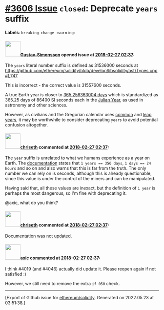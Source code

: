 # [\#3606 Issue](https://github.com/ethereum/solidity/issues/3606) `closed`: Deprecate `years` suffix
**Labels**: `breaking change :warning:`


#### <img src="https://avatars.githubusercontent.com/u/293096?u=e3859b78f978e7a9cc7b9c6e2f71c6663f63351b&v=4" width="50">[Gustav-Simonsson](https://github.com/Gustav-Simonsson) opened issue at [2018-02-27 02:37](https://github.com/ethereum/solidity/issues/3606):

The `years` literal number suffix is defined as 31536000 seconds at https://github.com/ethereum/solidity/blob/develop/libsolidity/ast/Types.cpp#L747

This is incorrect - the correct value is 31557600 seconds.

A true Earth year is closer to [365.256363004 days](https://en.wikipedia.org/wiki/Earth) which is standardized as 365.25 days of 86400 SI seconds each in the [Julian Year](https://en.wikipedia.org/wiki/Year), as used in astronomy and other sciences.

However, as civilians and the Gregorian calendar uses [common](https://en.wikipedia.org/wiki/Common_year) and [leap years](https://en.wikipedia.org/wiki/Leap_year), it may be worthwhile to consider deprecating `years` to avoid potential confusion altogether.

#### <img src="https://avatars.githubusercontent.com/u/9073706?v=4" width="50">[chriseth](https://github.com/chriseth) commented at [2018-02-27 02:37](https://github.com/ethereum/solidity/issues/3606#issuecomment-368814628):

The `year` suffix is unrelated to what we humans experience as a year on Earth. The [documentation](https://solidity.readthedocs.io/en/develop/units-and-global-variables.html#time-units) states that `1 years == 356 days`, `1 days == 24 hours` and so on and also warns that this is far from the truth. The only number we can rely on is seconds, although this is already questionable, since this value is under the control of the miners and can be manipulated.

Having said that, all these values are inexact, but the definition of `1 year` is perhaps the most dangerous, so I'm fine with deprecating it.

@axic, what do you think?

#### <img src="https://avatars.githubusercontent.com/u/9073706?v=4" width="50">[chriseth](https://github.com/chriseth) commented at [2018-02-27 02:37](https://github.com/ethereum/solidity/issues/3606#issuecomment-396976494):

Documentation was not updated.

#### <img src="https://avatars.githubusercontent.com/u/20340?v=4" width="50">[axic](https://github.com/axic) commented at [2018-02-27 02:37](https://github.com/ethereum/solidity/issues/3606#issuecomment-398910267):

I think #4019 (and #4046) actually did update it. Please reopen again if not satisfied :)

However, we still need to remove the extra `if 050` check.


-------------------------------------------------------------------------------



[Export of Github issue for [ethereum/solidity](https://github.com/ethereum/solidity). Generated on 2022.05.23 at 03:51:38.]
